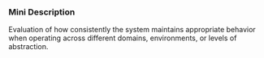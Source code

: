 ### Mini Description

Evaluation of how consistently the system maintains appropriate behavior when operating across different domains, environments, or levels of abstraction.
